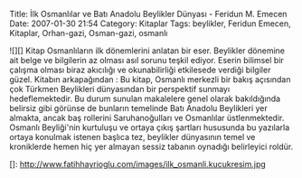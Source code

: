 Title: İlk Osmanlılar ve Batı Anadolu Beylikler Dünyası - Feridun M. Emecen
Date: 2007-01-30 21:54
Category: Kitaplar
Tags: beylikler, Feridun Emecen, Kitaplar, Orhan-gazi, Osman-gazi, osmanlı

![][] Kitap Osmanlıların ilk dönemlerini anlatan bir eser. Beylikler
dönemine ait belge ve bilgilerin az olması asıl sorunu teşkil ediyor.
Eserin bilimsel bir çalışma olması biraz akıcılığı ve okunabilirliği
etkilesede verdiği bilgiler güzel. Kitabın arkapağından : Bu kitap,
Osmanlı merkezli bir bakış açısından çok Türkmen Beylikleri dünyasından
bir perspektif sunmayı hedeflemektedir. Bu durum sunulan makalelere
genel olarak bakıldığında belirsiz gibi görünse de bunların temelinde
Batı Anadolu Beylikleri yer almakta, ancak baş rollerini Saruhanoğulları
ve Osmanlılar üstlenmektedir. Osmanlı Beyliği'nin kurtuluşu ve ortaya
çıkış şartları hususunda bu yazılarla ortaya konulmak istenen başlıca
tez, beylikler dünyasının temel ve kroniklerde hemen hiç yer almayan
sessiz tabanın oynadığı belirleyici roldür.

  []: http://www.fatihhayrioglu.com/images/ilk_osmanli.kucukresim.jpg
